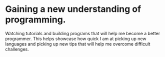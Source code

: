 # Gaining a new understanding of programming.
Watching tutorials and building programs that will help me become a better programmer. This helps showcase how quick I am at picking up new languages and picking up new tips that will help me overcome difficult challenges.
